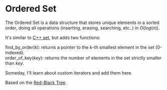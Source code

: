 # Ordered Set

The Ordered Set is a data structure that stores unique elements in a sorted order, doing all operations (inserting, erasing, searching, etc..) in $O(log(n))$.

It's similar to <a href = "https://cplusplus.com/reference/set/set/">C++ set</a>, but adds two functions:

find_by_order($k$): returns a pointer to the $k$-th smallest element in the set (0-indexed).<br>
order_of_key($key$): returns the number of elements in the set strictly smaller than $key$.

Someday, I'll learn about custom iterators and add them here.

Based on the <a href = "https://en.wikipedia.org/wiki/Red%E2%80%93black_tree">Red-Black Tree</a>. 
